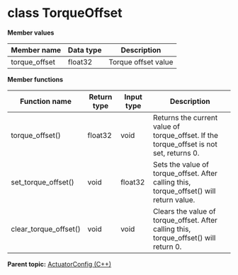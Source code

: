 # class TorqueOffset

 **Member values** 

|Member name|Data type|Description|
|-----------|---------|-----------|
|torque\_offset|float32|Torque offset value|

 **Member functions** 

|Function name|Return type|Input type|Description|
|-------------|-----------|----------|-----------|
|torque\_offset\(\)|float32|void|Returns the current value of torque\_offset. If the torque\_offset is not set, returns 0.|
|set\_torque\_offset\(\)|void|float32|Sets the value of torque\_offset. After calling this, torque\_offset\(\) will return value.|
|clear\_torque\_offset\(\)|void|void|Clears the value of torque\_offset. After calling this, torque\_offset\(\) will return 0.|

**Parent topic:** [ActuatorConfig \(C++\)](../../summary_pages/ActuatorConfig.md)

